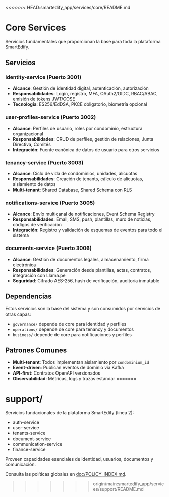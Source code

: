 <<<<<<< HEAD:smartedify_app/services/core/README.md
# Core Services

Servicios fundamentales que proporcionan la base para toda la plataforma SmartEdify.

## Servicios

### identity-service (Puerto 3001)
- **Alcance**: Gestión de identidad digital, autenticación, autorización
- **Responsabilidades**: Login, registro, MFA, OAuth2/OIDC, RBAC/ABAC, emisión de tokens JWT/COSE
- **Tecnología**: ES256/EdDSA, PKCE obligatorio, biometría opcional

### user-profiles-service (Puerto 3002)
- **Alcance**: Perfiles de usuario, roles por condominio, estructura organizacional
- **Responsabilidades**: CRUD de perfiles, gestión de relaciones, Junta Directiva, Comités
- **Integración**: Fuente canónica de datos de usuario para otros servicios

### tenancy-service (Puerto 3003)
- **Alcance**: Ciclo de vida de condominios, unidades, alícuotas
- **Responsabilidades**: Creación de tenants, cálculo de alícuotas, aislamiento de datos
- **Multi-tenant**: Shared Database, Shared Schema con RLS

### notifications-service (Puerto 3005)
- **Alcance**: Envío multicanal de notificaciones, Event Schema Registry
- **Responsabilidades**: Email, SMS, push, plantillas, muro de noticias, códigos de verificación
- **Integración**: Registro y validación de esquemas de eventos para todo el sistema

### documents-service (Puerto 3006)
- **Alcance**: Gestión de documentos legales, almacenamiento, firma electrónica
- **Responsabilidades**: Generación desde plantillas, actas, contratos, integración con Llama.pe
- **Seguridad**: Cifrado AES-256, hash de verificación, auditoría inmutable

## Dependencias

Estos servicios son la base del sistema y son consumidos por servicios de otras capas:
- `governance/` depende de core para identidad y perfiles
- `operations/` depende de core para tenancy y documentos
- `business/` depende de core para notificaciones y perfiles

## Patrones Comunes

- **Multi-tenant**: Todos implementan aislamiento por `condominium_id`
- **Event-driven**: Publican eventos de dominio vía Kafka
- **API-first**: Contratos OpenAPI versionados
- **Observabilidad**: Métricas, logs y trazas estándar
=======
# support/

Servicios fundacionales de la plataforma SmartEdify (línea 2):
- auth-service
- user-service
- tenants-service
- document-service
- communication-service
- finance-service

Proveen capacidades esenciales de identidad, usuarios, documentos y comunicación.

Consulta las políticas globales en [doc/POLICY_INDEX.md](../../doc/POLICY_INDEX.md).
>>>>>>> origin/main:smartedify_app/services/support/README.md
